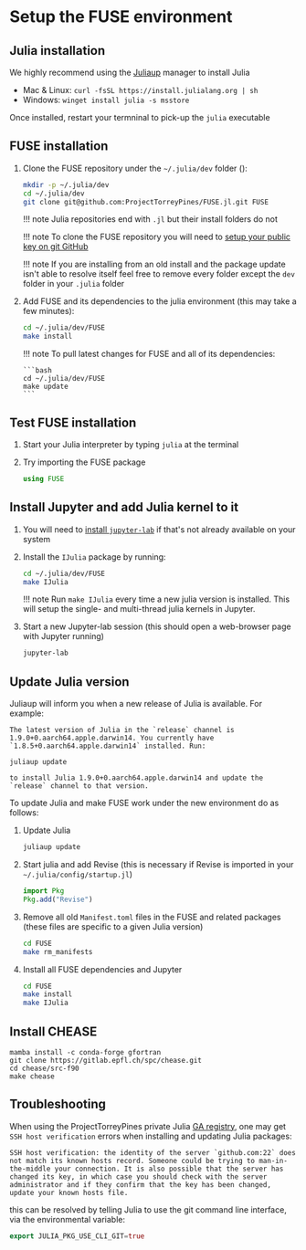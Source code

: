 # Setup the FUSE environment

## Julia installation
We highly recommend using the [Juliaup](https://github.com/JuliaLang/juliaup) manager to install Julia
* Mac & Linux: `curl -fsSL https://install.julialang.org | sh`
* Windows: `winget install julia -s msstore`

Once installed, restart your termninal to pick-up the `julia` executable

## FUSE installation
1. Clone the FUSE repository under the `~/.julia/dev` folder ():

   ```bash
   mkdir -p ~/.julia/dev
   cd ~/.julia/dev
   git clone git@github.com:ProjectTorreyPines/FUSE.jl.git FUSE
   ```

   !!! note
       Julia repositories end with `.jl` but their install folders do not

   !!! note
       To clone the FUSE repository you will need to [setup your public key on git GitHub](https://docs.github.com/en/authentication/connecting-to-github-with-ssh/adding-a-new-ssh-key-to-your-github-account)

   !!! note
       If you are installing from an old install and the package update isn't able to resolve itself feel free to remove every folder except the `dev` folder in your `.julia` folder

1. Add FUSE and its dependencies to the julia environment (this may take a few minutes):

   ```bash
   cd ~/.julia/dev/FUSE
   make install
   ```

   !!! note
       To pull latest changes for FUSE and all of its dependencies:

       ```bash
       cd ~/.julia/dev/FUSE
       make update
       ```

## Test FUSE installation
1. Start your Julia interpreter by typing `julia` at the terminal

1. Try importing the FUSE package

   ```julia
   using FUSE
   ```

## Install Jupyter and add Julia kernel to it
1. You will need to [install `jupyter-lab`](https://jupyterlab.readthedocs.io/en/stable/getting_started/installation.html) if that's not already available on your system 

1. Install the `IJulia` package by running:

   ```bash
   cd ~/.julia/dev/FUSE
   make IJulia
   ```

   !!! note
       Run `make IJulia` every time a new julia version is installed.
       This will setup the single- and multi-thread julia kernels in Jupyter.

1. Start a new Jupyter-lab session (this should open a web-browser page with Jupyter running)

   ```bash
   jupyter-lab
   ```

## Update Julia version
Juliaup will inform you when a new release of Julia is available. For example:
   ```
   The latest version of Julia in the `release` channel is 1.9.0+0.aarch64.apple.darwin14. You currently have `1.8.5+0.aarch64.apple.darwin14` installed. Run:

   juliaup update

   to install Julia 1.9.0+0.aarch64.apple.darwin14 and update the `release` channel to that version.
   ```

To update Julia and make FUSE work under the new environment do as follows:

1. Update Julia
   ```bash
   juliaup update
   ```

1. Start julia and add Revise (this is necessary if Revise is imported in your `~/.julia/config/startup.jl`)
   ```julia
   import Pkg
   Pkg.add("Revise")
   ```

1. Remove all old `Manifest.toml` files in the FUSE and related packages (these files are specific to a given Julia version)
   ```bash
   cd FUSE
   make rm_manifests
   ```

1. Install all FUSE dependencies and Jupyter
   ```bash
   cd FUSE
   make install
   make IJulia
   ```

## Install CHEASE
```
mamba install -c conda-forge gfortran
git clone https://gitlab.epfl.ch/spc/chease.git
cd chease/src-f90
make chease
```

## Troubleshooting
When using the ProjectTorreyPines private Julia [GA registry](https://github.com/ProjectTorreyPines/GAregistry), one may get `SSH host verification` errors when installing and updating Julia packages:

```
SSH host verification: the identity of the server `github.com:22` does not match its known hosts record. Someone could be trying to man-in-the-middle your connection. It is also possible that the server has changed its key, in which case you should check with the server administrator and if they confirm that the key has been changed, update your known hosts file.
```

this can be resolved by telling Julia to use the git command line interface, via the environmental variable:

```julia
export JULIA_PKG_USE_CLI_GIT=true
```

